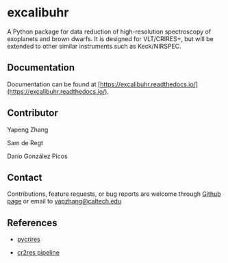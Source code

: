 # excalibuhr

A Python package for data reduction of high-resolution spectroscopy of exoplanets and brown dwarfs. It is designed for VLT/CRIRES+, but will be extended to other similar instruments such as Keck/NIRSPEC.


## Documentation

Documentation can be found at [https://excalibuhr.readthedocs.io/](https://excalibuhr.readthedocs.io/).


## Contributor

Yapeng Zhang

Sam de Regt

Darío González Picos


## Contact

Contributions, feature requests, or bug reports are welcome through [Github page](https://github.com/yapenzhang/excalibuhr) or email to yapzhang@caltech.edu 

## References

* [pycrires](https://github.com/tomasstolker/pycrires)

* [cr2res pipeline](https://www.eso.org/sci/software/pipelines/cr2res/cr2res-pipe-recipes.html)

